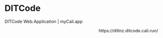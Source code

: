 # DITCode
DITCode Web.Application | myCali.app

<div align="right">
<p>https://ditlnz.ditcode.cali.run/</p>
</div>
